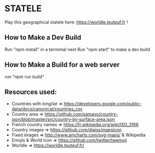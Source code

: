 # STA**T**ELE

Play this geographical statele here: https://worldle.teuteuf.fr !

## How to Make a Dev Build

Run "npm install" in a termimal
next Run "npm start" to make a dev build

## How to Make a Build for a web server

run "npm run build"

## Resources used:

- Countries with long/lat => https://developers.google.com/public-data/docs/canonical/countries_csv
- Country area => https://github.com/samayo/country-json/blob/master/src/country-by-surface-area.json
- French country names => https://fr.wikipedia.org/wiki/ISO_3166
- Country images => https://github.com/djaiss/mapsicon
- Fixed images => http://www.amcharts.com/svg-maps/ & Wikipedia
- Emojis & World icon => https://github.com/twitter/twemoji
- Worldle => https://worldle.teuteuf.fr/
